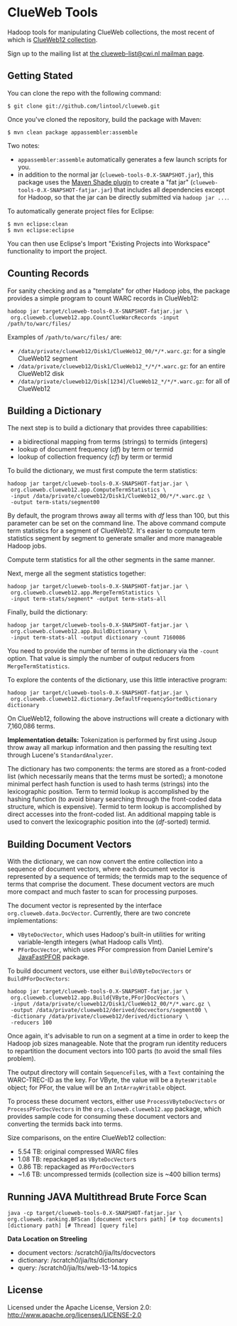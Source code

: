 ClueWeb Tools
=============

Hadoop tools for manipulating ClueWeb collections, the most recent of which is [ClueWeb12 collection](http://lemurproject.org/clueweb12/).

Sign up to the mailing list at [the clueweb-list@cwi.nl mailman page](https://lists.cwi.nl/mailman/listinfo/clueweb-list).

Getting Stated
--------------

You can clone the repo with the following command:

```
$ git clone git://github.com/lintool/clueweb.git
``` 

Once you've cloned the repository, build the package with Maven:

```
$ mvn clean package appassembler:assemble
```

Two notes:

+ `appassembler:assemble` automatically generates a few launch scripts for you.
+ in addition to the normal jar (`clueweb-tools-0.X-SNAPSHOT.jar`), this package uses the [Maven Shade plugin](http://maven.apache.org/plugins/maven-shade-plugin/) to create a "fat jar" (`clueweb-tools-0.X-SNAPSHOT-fatjar.jar`) that includes all dependencies except for Hadoop, so that the jar can be directly submitted via `hadoop jar ...`.

To automatically generate project files for Eclipse:

```
$ mvn eclipse:clean
$ mvn eclipse:eclipse
```

You can then use Eclipse's Import "Existing Projects into Workspace" functionality to import the project.

Counting Records
----------------

For sanity checking and as a "template" for other Hadoop jobs, the package provides a simple program to count WARC records in ClueWeb12:

```
hadoop jar target/clueweb-tools-0.X-SNAPSHOT-fatjar.jar \
 org.clueweb.clueweb12.app.CountClueWarcRecords -input /path/to/warc/files/
```

Examples of `/path/to/warc/files/` are:

+ `/data/private/clueweb12/Disk1/ClueWeb12_00/*/*.warc.gz`: for a single ClueWeb12 segment
+ `/data/private/clueweb12/Disk1/ClueWeb12_*/*/*.warc.gz`: for an entire ClueWeb12 disk
+ `/data/private/clueweb12/Disk[1234]/ClueWeb12_*/*/*.warc.gz`: for all of ClueWeb12

Building a Dictionary
---------------------

The next step is to build a dictionary that provides three capabilities:

+ a bidirectional mapping from terms (strings) to termids (integers)
+ lookup of document frequency (*df*) by term or termid
+ lookup of collection frequency (*cf*) by term or termid

To build the dictionary, we must first compute the term statistics:

```
hadoop jar target/clueweb-tools-0.X-SNAPSHOT-fatjar.jar \
 org.clueweb.clueweb12.app.ComputeTermStatistics \
 -input /data/private/clueweb12/Disk1/ClueWeb12_00/*/*.warc.gz \
 -output term-stats/segment00
```

By default, the program throws away all terms with *df* less than 100, but this parameter can be set on the command line. The above command compute term statistics for a segment of ClueWeb12. It's easier to compute term statistics segment by segment to generate smaller and more manageable Hadoop jobs.

Compute term statistics for all the other segments in the same manner.

Next, merge all the segment statistics together:

```
hadoop jar target/clueweb-tools-0.X-SNAPSHOT-fatjar.jar \
 org.clueweb.clueweb12.app.MergeTermStatistics \
 -input term-stats/segment* -output term-stats-all
```

Finally, build the dictionary:

```
hadoop jar target/clueweb-tools-0.X-SNAPSHOT-fatjar.jar \
 org.clueweb.clueweb12.app.BuildDictionary \
 -input term-stats-all -output dictionary -count 7160086
```

You need to provide the number of terms in the dictionary via the `-count` option. That value is simply the number of output reducers from `MergeTermStatistics`.

To explore the contents of the dictionary, use this little interactive program:

```
hadoop jar target/clueweb-tools-0.X-SNAPSHOT-fatjar.jar \
 org.clueweb.clueweb12.dictionary.DefaultFrequencySortedDictionary dictionary
```

On ClueWeb12, following the above instructions will create a dictionary with 7,160,086 terms.


**Implementation details:** Tokenization is performed by first using Jsoup throw away all markup information and then passing the resulting text through Lucene's `StandardAnalyzer`.

The dictionary has two components: the terms are stored as a front-coded list (which necessarily means that the terms must be sorted); a monotone minimal perfect hash function is used to hash terms (strings) into the lexicographic position. Term to termid lookup is accomplished by the hashing function (to avoid binary searching through the front-coded data structure, which is expensive). Termid to term lookup is accomplished by direct accesses into the front-coded list. An additional mapping table is used to convert the lexicographic position into the (*df*-sorted) termid. 

Building Document Vectors
-------------------------

With the dictionary, we can now convert the entire collection into a sequence of document vectors, where each document vector is represented by a sequence of termids; the termids map to the sequence of terms that comprise the document. These document vectors are much more compact and much faster to scan for processing purposes.

The document vector is represented by the interface `org.clueweb.data.DocVector`. Currently, there are two concrete implementations:

+ `VByteDocVector`, which uses Hadoop's built-in utilities for writing variable-length integers (what Hadoop calls VInt).
+ `PForDocVector`, which uses PFor compression from Daniel Lemire's [JavaFastPFOR](https://github.com/lemire/JavaFastPFOR/) package.

To build document vectors, use either `BuildVByteDocVectors` or `BuildPForDocVectors`:

```
hadoop jar target/clueweb-tools-0.X-SNAPSHOT-fatjar.jar \
 org.clueweb.clueweb12.app.Build{VByte,PFor}DocVectors \
 -input /data/private/clueweb12/Disk1/ClueWeb12_00/*/*.warc.gz \
 -output /data/private/clueweb12/derived/docvectors/segment00 \
 -dictionary /data/private/clueweb12/derived/dictionary \
 -reducers 100
```

Once again, it's advisable to run on a segment at a time in order to keep the Hadoop job sizes manageable. Note that the program run identity reducers to repartition the document vectors into 100 parts (to avoid the small files problem).

The output directory will contain `SequenceFile`s, with a `Text` containing the WARC-TREC-ID as the key. For VByte, the value will be a `BytesWritable` object; for PFor, the value will be an `IntArrayWritable` object.

To process these document vectors, either use `ProcessVByteDocVectors` or `ProcessPForDocVectors` in the `org.clueweb.clueweb12.app` package, which provides sample code for consuming these document vectors and converting the termids back into terms.

Size comparisons, on the entire ClueWeb12 collection:

+ 5.54 TB: original compressed WARC files
+ 1.08 TB: repackaged as `VByteDocVector`s
+ 0.86 TB: repackaged as `PForDocVector`s
+ ~1.6 TB: uncompressed termids (collection size is ~400 billion terms)

Running JAVA Multithread Brute Force Scan
------------------------------------------
```
java -cp target/clueweb-tools-0.X-SNAPSHOT-fatjar.jar \
org.clueweb.ranking.BFScan [document vectors path] [# top documents] [dictionary path] [# Thread] [query file]
```
**Data Location on Streeling**

+ document vectors: /scratch0/jia/lts/docvectors
+ dictionary: /scratch0/jia/lts/dictionary
+ query: /scratch0/jia/lts/web-13-14.topics

License
-------

Licensed under the Apache License, Version 2.0: http://www.apache.org/licenses/LICENSE-2.0
